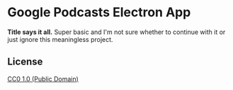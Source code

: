 # Google Podcasts Electron App

**Title says it all.**
Super basic and I'm not sure whether to continue with it or just ignore this meaningless project.

## License

[CC0 1.0 (Public Domain)](LICENSE.md)
